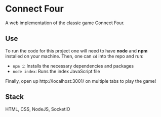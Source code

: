 # Connect Four

A web implementation of the classic game Connect Four.

## Use

To run the code for this project one will need to have **node** and **npm** installed on your machine. Then, one can `cd` into the repo and run:

- `npm i`: Installs the necessary dependencies and packages
- `node index`: Runs the index JavaScript file

Finally, open up http://localhost:3001/ on multiple tabs to play the game!

## Stack

HTML, CSS, NodeJS, SocketIO
